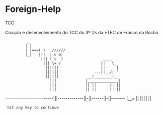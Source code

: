 # Foreign-Help
TCC

Criação e desenvolvimento do TCC do 3º Ds da ETEC de Franco da Rocha

              _
             | |
             | |===( )   //////
             |_|   |||  | o o|
                    ||| ( c  )                  ____
                     ||| \= /                  ||   \_
                      ||||||                   ||     |
                      ||||||                ...||__/|-"
                      ||||||             __|________|__
                        |||             |______________|
                        |||             || ||      || ||
                        |||             || ||      || ||
------------------------|||-------------||-||------||-||-------
                        |__>            || ||      || ||


     hit any key to continue
